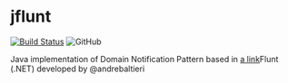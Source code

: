 # jflunt
[![Build Status](https://travis-ci.org/carlosbritojun/jflunt.svg?branch=master)](https://travis-ci.org/carlosbritojun/jflunt)
![GitHub](https://img.shields.io/github/license/carlosbritojun/jflunt.svg?label=license)

Java implementation of Domain Notification Pattern based in [a link](https://github.com/andrebaltieri/flunt)Flunt (.NET) developed by @andrebaltieri
